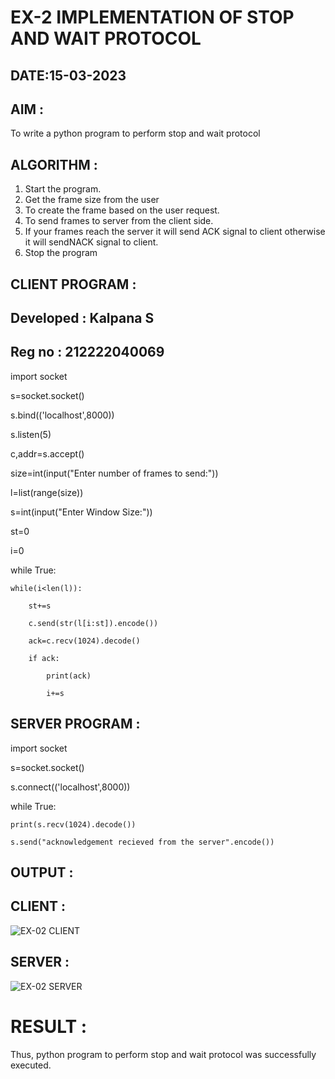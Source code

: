# EX-2 IMPLEMENTATION OF STOP AND WAIT PROTOCOL

## DATE:15-03-2023

## AIM :
To write a python program to perform stop and wait protocol


## ALGORITHM :
1. Start the program.
2. Get the frame size from the user
3. To create the frame based on the user request.
4. To send frames to server from the client side.
5. If your frames reach the server it will send ACK signal to client otherwise it will sendNACK signal to client.
6. Stop the program


## CLIENT PROGRAM :
## Developed : Kalpana S
## Reg no : 212222040069
import socket

s=socket.socket()

s.bind(('localhost',8000))

s.listen(5)

c,addr=s.accept()

size=int(input("Enter number of frames to send:"))

l=list(range(size))

s=int(input("Enter Window Size:"))

st=0

i=0

while True:

	while(i<len(l)):
	
		st+=s
		
		c.send(str(l[i:st]).encode())
		
		ack=c.recv(1024).decode()
		
		if ack:
		
			print(ack)
			
			i+=s
			
## SERVER PROGRAM :
import socket

s=socket.socket()

s.connect(('localhost',8000))

while True:

	print(s.recv(1024).decode())
	
	s.send("acknowledgement recieved from the server".encode())


## OUTPUT :
## CLIENT :
![EX-02 CLIENT](https://github.com/Kalpanareshma/EX-2/assets/122040453/7a2b6672-98d7-4466-8968-41becc4d4635)
## SERVER :
![EX-02 SERVER](https://github.com/Kalpanareshma/EX-2/assets/122040453/760b4068-a257-4af8-8df4-4cdf3465772e)


# RESULT :
Thus, python program to perform stop and wait protocol was successfully executed.




